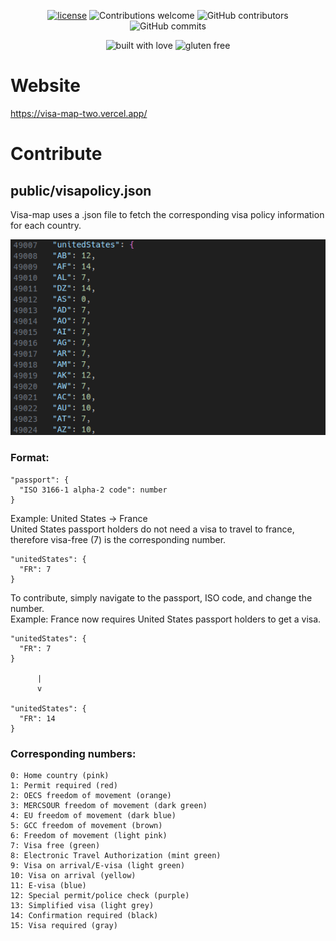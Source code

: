 <p align="center">
<a href="LICENSE.md"><img src="https://img.shields.io/badge/license-GPL--3.0-green.svg" alt="license"/></a>
<a><img src="https://img.shields.io/badge/contributions-welcome-brightgreen.svg?style=flat" alt="Contributions welcome"/></a>
<a><img src="https://img.shields.io/github/contributors/ChengCPU/visa-map.svg" alt="GitHub contributors"/></a>
<a><img src="https://img.shields.io/github/commit-activity/y/ChengCPU/visa-map.svg" alt="GitHub commits"/></a>
</p>

<p align="center">
<a><img src="https://forthebadge.com/images/featured/featured-built-with-love.svg" alt="built with love"/></a>
<a><img src="https://forthebadge.com/images/featured/featured-gluten-free.svg" alt="gluten free"/></a>
</p>

# Website

https://visa-map-two.vercel.app/

# Contribute

## public/visapolicy.json

Visa-map uses a .json file to fetch the corresponding visa policy information for each country.

![screenshot](./public/screenshot.png)

### Format:

```
"passport": {
  "ISO 3166-1 alpha-2 code": number
}
```
Example: United States -> France\
United States passport holders do not need a visa to travel to france, therefore visa-free (7) is the corresponding number.
```
"unitedStates": {
  "FR": 7
}
```

To contribute, simply navigate to the passport, ISO code, and change the number.\
Example: France now requires United States passport holders to get a visa. 
```
"unitedStates": {
  "FR": 7
}

      |
      v

"unitedStates": {
  "FR": 14
}
```

### Corresponding numbers:

```
0: Home country (pink)
1: Permit required (red)
2: OECS freedom of movement (orange)
3: MERCSOUR freedom of movement (dark green)
4: EU freedom of movement (dark blue)
5: GCC freedom of movement (brown)
6: Freedom of movement (light pink)
7: Visa free (green)
8: Electronic Travel Authorization (mint green)
9: Visa on arrival/E-visa (light green)
10: Visa on arrival (yellow)
11: E-visa (blue)
12: Special permit/police check (purple)
13: Simplified visa (light grey)
14: Confirmation required (black)
15: Visa required (gray)
```